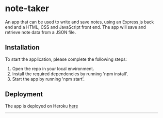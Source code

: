 # note-taker

An app that can be used to write and save notes, using an Express.js back end and a HTML, CSS and JavaScript front end. The app will save and retrieve note data from a JSON file.

## Installation

To start the application, please complete the following steps:

1. Open the repo in your local environment.
2. Install the required dependencies by running 'npm install'.
3. Start the app by running 'npm start'.

## Deployment

The app is deployed on Heroku [here](https://secure-waters-27929.herokuapp.com/)

---
